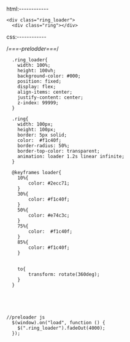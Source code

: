 
html:------------

   <!--prelodder-->

    <div class="ring_loader">
      <div class="ring"></div>
  </div>
  <!--prelodder--> 
  
  css:------------
  
  /*===-prelodder===*/


      .ring_loader{
        width: 100%;
        height: 100vh;
        background-color: #000;
        position: fixed;
        display: flex;
        align-items: center;
        justify-content: center;
        z-index: 99999;
      }

      .ring{
        width: 100px;
        height: 100px;
        border: 5px solid;
        color:  #f1c40f;
        border-radius: 50%;
        border-top-color: transparent;
        animation: loader 1.2s linear infinite;
      }

      @keyframes loader{
        10%{
            color: #2ecc71;
        }
        30%{
            color: #f1c40f;
        }
        50%{
            color: #e74c3c;
        }
        75%{
            color:  #f1c40f;
        }
        85%{
            color: #f1c40f;
        }


        to{
            transform: rotate(360deg);
        }
      }
      
        
  
  
  
    //preloader js
      $(window).on("load", function () {
        $(".ring_loader").fadeOut(4000);
      });
      
      

